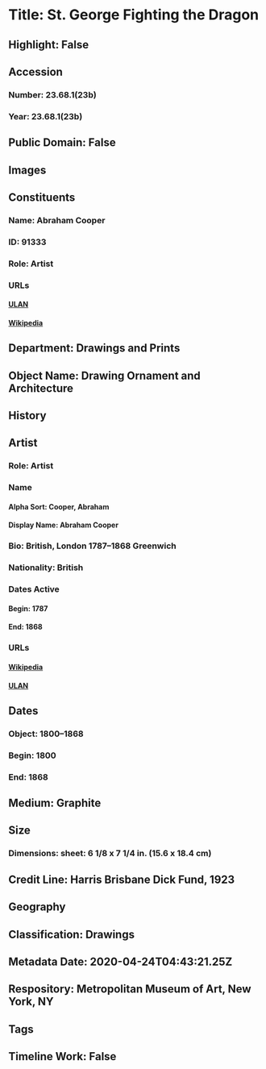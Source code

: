 # Title: St. George Fighting the Dragon
## Highlight: False
## Accession
### Number: 23.68.1(23b)
### Year: 23.68.1(23b)
## Public Domain: False
## Images
## Constituents
### Name: Abraham Cooper
### ID: 91333
### Role: Artist
### URLs
#### [ULAN](http://vocab.getty.edu/page/ulan/500023150)
#### [Wikipedia](https://www.wikidata.org/wiki/Q329878)
## Department: Drawings and Prints
## Object Name: Drawing Ornament and Architecture
## History
## Artist
### Role: Artist
### Name
#### Alpha Sort: Cooper, Abraham
#### Display Name: Abraham Cooper
### Bio: British, London 1787–1868 Greenwich
### Nationality: British
### Dates Active
#### Begin: 1787
#### End: 1868
### URLs
#### [Wikipedia](https://www.wikidata.org/wiki/Q329878)
#### [ULAN](http://vocab.getty.edu/page/ulan/500023150)
## Dates
### Object: 1800–1868
### Begin: 1800
### End: 1868
## Medium: Graphite
## Size
### Dimensions: sheet: 6 1/8 x 7 1/4 in. (15.6 x 18.4 cm)
## Credit Line: Harris Brisbane Dick Fund, 1923
## Geography
## Classification: Drawings
## Metadata Date: 2020-04-24T04:43:21.25Z
## Respository: Metropolitan Museum of Art, New York, NY
## Tags
## Timeline Work: False